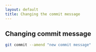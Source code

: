 ```yaml
---
layout: default
title: Changing the commit message
---
```


## Changing commit message

```bash
git commit --amend "new commit message"
```
